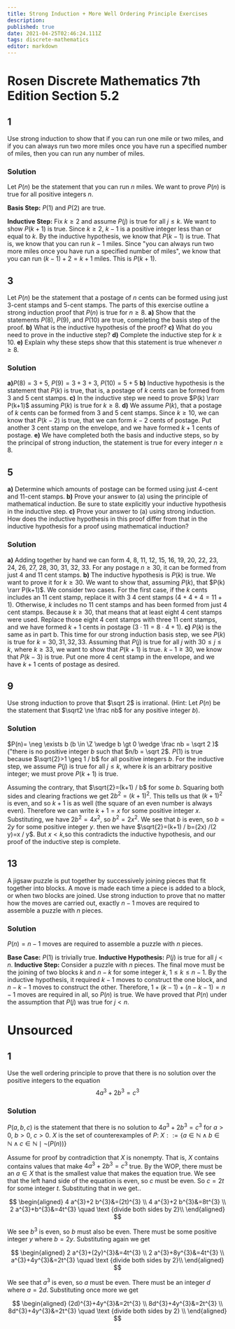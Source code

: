 ```yaml
---
title: Strong Induction + More Well Ordering Principle Exercises
description: 
published: true
date: 2021-04-25T02:46:24.111Z
tags: discrete-mathematics
editor: markdown
---
```


# Rosen Discrete Mathematics 7th Edition Section 5.2


## 1
Use strong induction to show that if you can run one mile or two miles, and if you can always run two more miles once you have run a specified number of miles, then you can run any number of miles.

### Solution
Let $P(n)$ be the statement that you can run $n$ miles. We want to prove $P(n)$ is true for all positive integers $n$. 

**Basis Step:** $P(1)$ and $P(2)$ are true. 

**Inductive Step:** Fix $k \ge 2$ and assume $P(j)$ is true for all $j \le k$. We want to show $P(k+1)$ is true. Since $k \ge 2$, $k-1$ is a positive integer less than or equal to $k$. By the inductive hypothesis, we know that $P(k-1)$ is true. That is, we know that  you can run $k-1$ miles. Since "you can always run two more miles once you have run a specified number of miles", we know that you can run $(k-1)+2=k+1$ miles. This is $P(k+1)$.

## 3
Let $P(n)$ be the statement that a postage of $n$ cents can be formed using just 3-cent stamps and 5-cent stamps. The parts of this exercise outline a strong induction proof that $P(n)$ is true for $n \ge 8$.
**a)** Show that the statements $P(8)$, $P(9)$, and $P(10)$ are
true, completing the basis step of the proof.
**b)** What is the inductive hypothesis of the proof?
**c)** What do you need to prove in the inductive step?
**d)** Complete the inductive step for $k \ge 10$.
**e)** Explain why these steps show that this statement is
true whenever $n \ge 8$.
### Solution
**a)**$P(8)=3 + 5$, $P(9)=3+3+3$, $P(10)=5+5$
**b)** Inductive hypothesis is the statement that $P(k)$ is true, that is, a postage of $k$ cents can be formed from $3$ and $5$ cent stamps. 
**c)** In the inductive step we need to prove $P(k) \rarr P(k+1)$ assuming $P(k)$ is true for $k \ge 8$.
**d)** We assume $P(k)$, that a postage of $k$ cents can be formed from $3$ and $5$ cent stamps. Since $k \ge 10$, we can know that $P(k-2)$ is true, that we can form $k-2$ cents of postage. Put another $3$ cent stamp on the envelope, and we have formed $k+1$ cents of postage.
**e)** We have completed both the basis and inductive steps, so by the principal of strong induction, the statement is true for every integer $n \ge 8$.

## 5
**a)** Determine which amounts of postage can be formed using just 4-cent and 11-cent stamps. 
**b)** Prove your answer to (a) using the principle of mathematical induction. Be sure to state explicitly your inductive hypothesis in the inductive step. 
**c)** Prove your answer to (a) using strong induction. How does the inductive hypothesis in this proof differ from that in the inductive hypothesis for a proof using mathematical induction?
### Solution
**a)** Adding together by hand we can form 4, 8, 11, 12, 15, 16, 19, 20, 22, 23, 24, 26, 27, 28, 30, 31, 32, 33. For any postage $n \ge 30$, it can be formed from just $4$ and $11$ cent stamps. 
**b)** The inductive hypothesis is $P(k)$ is true. We want to prove it for $k \ge 30$. We want to show that, assuming $P(k)$, that $P(k) \rarr P(k+1)$. We consider two cases. For the first case, if the $k$ cents includes an $11$ cent stamp, replace it with $3$ $4$ cent stamps ($4+4+4=11 + 1$). Otherwise, $k$ includes no $11$ cent stamps and has been formed from just $4$ cent stamps. Because $k \ge 30$, that means that at least eight $4$ cent stamps were used. Replace those eight $4$ cent stamps with three $11$ cent stamps, and we have formed $k+1$ cents in postage ($3 \cdot 11=8\cdot4+1$).
**c)** $P(k)$ is the same as in part b. This time for our strong induction basis step, we see $P(k)$ is true for $k=30,31,32,33$. Assuming that $P(j)$ is true for all $j$ with $30 \le j \le k$, where $k \ge 33$, we want to show that $P(k+1)$ is true. $k-1 \ge 30$, we know that $P(k-3)$ is true. Put one more $4$ cent stamp in the envelope, and we have $k+1$ cents of postage as desired. 
## 9
Use strong induction to prove that $\sqrt 2$ is irrational. (Hint: Let $P(n)$ be the statement that $\sqrt2 \ne \frac nb$ for any positive integer $b$).
### Solution
$P(n)= \neg \exists b (b \in \Z \wedge b \gt 0 \wedge \frac nb = \sqrt 2 )$ ("there is no positive integer $b$ such that $n/b = \sqrt 2$. $P(1)$ is true because $\sqrt{2}>1 \geq 1 / b$ for all positive integers $b$. For the inductive step, we assume $P(j)$ is true for all $j \le k$, where $k$ is an arbitrary positive integer; we must prove $P(k+1)$ is true. 

Assuming the contrary, that $\sqrt{2}=(k+1) / b$ for some $b$. Squaring both sides and clearing fractions we get $2b^2 =(k+1)^2$. This tells us that $(k+1)^2$ is even, and so $k+1$ is as well (the square of an even number is always even). Therefore we can write $k+1=x$ for some positive integer $x$. Substituting, we have $2 b^{2}=4 x^{2}$, so $b^{2}=2 x^{2}$. We see that $b$ is even, so $b=2y$ for some positive integer $y$. then we have $\sqrt{2}=(k+1) / b=(2x) /(2 y)=x / y$. But $x \lt k$,so this contradicts the inductive hypothesis, and our proof of the inductive step is complete.


## 13
A jigsaw puzzle is put together by successively joining pieces that fit together into blocks. A move is made each time a piece is added to a block, or when two blocks are joined. Use strong induction to prove that no matter how the moves are carried out, exactly $n − 1$ moves are required to assemble a puzzle with $n$ pieces.
### Solution
$P(n)=n-1 \medspace \text {moves are required to assemble a puzzle with} \medspace n \medspace \text {pieces}$.

**Base Case:** $P(1)$ is trivially true. 
**Inductive Hypothesis:** $P(j)$ is true for all $j \lt n$.
**Inductive Step:** Consider a puzzle with $n$ pieces. The final move must be the joining of two blocks $k$ and $n-k$ for some integer $k$, $1 \le k \le n-1$. By the inductive hypothesis, it required $k-1$ moves to construct the one block, and $n-k-1$ moves to construct the other. Therefore, $1+(k-1)+(n-k-1)=n-1$ moves are required in all, so $P(n)$ is true. We have proved that $P(n)$ under the assumption that $P(j)$ was true for $j \lt n$.

# Unsourced
## 1 
Use the well ordering principle to prove that there is no solution over the positive integers to the equation
$$4 a^{3}+2 b^{3}=c^{3}$$
### Solution

$P(a, b, c)$ is the statement that there is no solution to $4 a^{3}+2 b^{3}=c^{3}$ for $a \gt 0$, $b \gt 0$, $c \gt 0$.
$X$ is the set of counterexamples of $P$:
$X::=\{a \in \mathbb{N} \wedge b \in \mathbb{N} \wedge c \in \mathbb{N}  \mid \neg(P(n))\}$

Assume for proof by contradiction that $X$ is nonempty. That is, $X$ contains contains values that make $4 a^{3}+2 b^{3}=c^{3}$ true. By the WOP, there must be an $a \in X$ that is the smallest value that makes the equation true. We see that the left hand side of the equation is even, so $c$ must be even. So $c=2t$ for some integer $t$. Substituting that in we get..

$$
\begin{aligned}
4 a^{3}+2 b^{3}&=(2t)^{3} \\
4 a^{3}+2 b^{3}&=8t^{3} \\
2 a^{3}+b^{3}&=4t^{3} \quad \text {divide both sides by 2}\\
\end{aligned}
$$

We see $b^3$ is even, so $b$ must also be even. There must be some positive integer $y$ where $b=2y$. Substituting again we get

$$
\begin{aligned}
2 a^{3}+(2y)^{3}&=4t^{3} \\
2 a^{3}+8y^{3}&=4t^{3} \\
a^{3}+4y^{3}&=2t^{3} \quad \text {divide both sides by 2}\\
\end{aligned}
$$

We see that $a^3$ is even, so $a$ must be even. There must be an integer $d$ where $a=2d$. Substituting once more we get 

$$
\begin{aligned}
(2d)^{3}+4y^{3}&=2t^{3} \\
8d^{3}+4y^{3}&=2t^{3} \\
8d^{3}+4y^{3}&=2t^{3} \quad \text {divide both sides by 2} \\
\end{aligned}
$$
